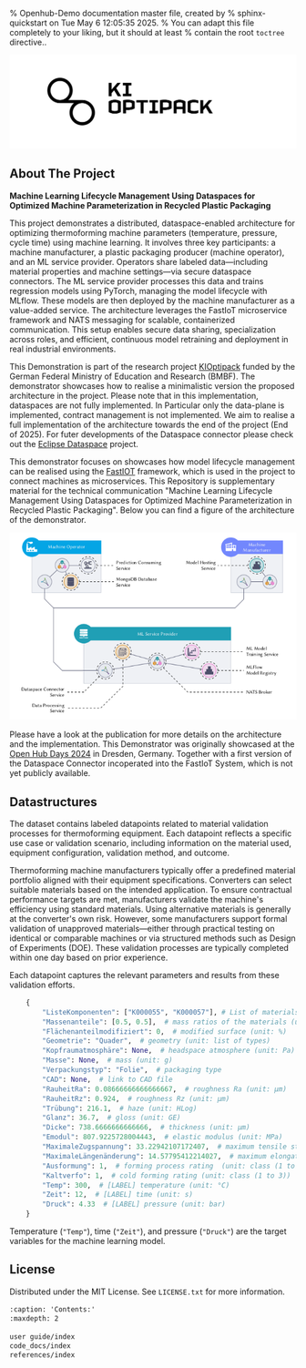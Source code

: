 % Openhub-Demo documentation master file, created by
% sphinx-quickstart on Tue May  6 12:05:35 2025.
% You can adapt this file completely to your liking, but it should at least
% contain the root `toctree` directive..


![Logo](../../resources/logo-optipack.svg)

## About The Project
**Machine Learning Lifecycle Management Using Dataspaces for Optimized Machine Parameterization in Recycled Plastic Packaging**

This project demonstrates a distributed, dataspace-enabled architecture for optimizing thermoforming machine parameters (temperature, pressure, cycle time) using machine learning. 
It involves three key participants: a machine manufacturer, a plastic packaging producer (machine operator), and an ML service provider. 
Operators share labeled data—including material properties and machine settings—via secure dataspace connectors. 
The ML service provider processes this data and trains regression models using PyTorch, managing the model lifecycle with MLflow. 
These models are then deployed by the machine manufacturer as a value-added service. 
The architecture leverages the FastIoT microservice framework and NATS messaging for scalable, containerized communication. 
This setup enables secure data sharing, specialization across roles, and efficient, continuous model retraining and deployment in real industrial environments.

This Demonstration is part of the research project [KIOptipack](https://ki-hub-kunststoffverpackungen.de/ki-opti-pack/ueber) funded by the German Federal Ministry of Education and Research (BMBF).
The demonstrator showcases how to realise a minimalistic version the proposed architecture in the project.
Please note that in this implementation, dataspaces are not fully implemented. In Particular only the data-plane is implemented, contract management is not implemented. 
We aim to realise a full implementation of the architecture towards the end of the project (End of 2025).
For futer developments of the Dataspace connector please check out the [Eclipse Dataspace](https://projects.eclipse.org/working-group/eclipse-dataspace) project.

This demonstrator focuses on showcases how model lifecycle management can be realised using the [FastIOT](https://github.com/FraunhoferIVV/fastiot) framework, which is used in the project to connect machines as microservices.
This Repository is supplementary material for the technical communication  "Machine Learning Lifecycle Management Using Dataspaces for Optimized Machine Parameterization in Recycled Plastic Packaging".
Below you can find a figure of the architecture of the demonstrator. 

![Architecture](../../resources/archi.png)

Please have a look at the publication for more details on the architecture and the implementation. 
This Demonstrator was originally showcased at the [Open Hub Days 2024](https://gi.de/veranstaltung/open-hub-days) in Dresden, Germany. 
Together with a first version of the Dataspace Connector incoperated into the FastIoT System, which is not yet publicly available.

## Datastructures

The dataset contains labeled datapoints related to material validation processes for thermoforming equipment. Each datapoint reflects a specific use case or validation scenario, including information on the material used, equipment configuration, validation method, and outcome.

Thermoforming machine manufacturers typically offer a predefined material portfolio aligned with their equipment specifications. Converters can select suitable materials based on the intended application. To ensure contractual performance targets are met, manufacturers validate the machine's efficiency using standard materials. Using alternative materials is generally at the converter's own risk. However, some manufacturers support formal validation of unapproved materials—either through practical testing on identical or comparable machines or via structured methods such as Design of Experiments (DOE). These validation processes are typically completed within one day based on prior experience.

Each datapoint captures the relevant parameters and results from these validation efforts.

```python
    {
        "ListeKomponenten": ["K000055", "K000057"], # List of materials (id or material name)
        "Massenanteile": [0.5, 0.5],  # mass ratios of the materials (unit: g/g)
        "Flächenanteilmodifiziert": 0,  # modified surface (unit: %)
        "Geometrie": "Quader",  # geometry (unit: list of types)
        "Kopfraumatmosphäre": None,  # headspace atmosphere (unit: Pa)
        "Masse": None,  # mass (unit: g)
        "Verpackungstyp": "Folie",  # packaging type
        "CAD": None,  # link to CAD file
        "RauheitRa": 0.08666666666666667,  # roughness Ra (unit: µm)
        "RauheitRz": 0.924,  # roughness Rz (unit: µm)
        "Trübung": 216.1,  # haze (unit: HLog)
        "Glanz": 36.7,  # gloss (unit: GE)
        "Dicke": 738.6666666666666,  # thickness (unit: µm)
        "Emodul": 807.9225728004443,  # elastic modulus (unit: MPa)
        "MaximaleZugspannung": 33.22942107172407,  # maximum tensile stress (unit: MPa)
        "MaximaleLängenänderung": 14.57795412214027,  # maximum elongation (unit: %)
        "Ausformung": 1,  # forming process rating  (unit: class (1 to 6))
        "Kaltverfo": 1,  # cold forming rating (unit: class (1 to 3))
        "Temp": 300,  # [LABEL] temperature (unit: °C) 
        "Zeit": 12,  # [LABEL] time (unit: s)
        "Druck": 4.33  # [LABEL] pressure (unit: bar)
    }
```
Temperature (`"Temp"`), time (`"Zeit"`), and pressure (`"Druck"`) are the target variables for the machine learning model.

## License
Distributed under the MIT License. See `LICENSE.txt` for more information.
```{toctree}
:caption: 'Contents:'
:maxdepth: 2

user guide/index
code_docs/index
references/index
```